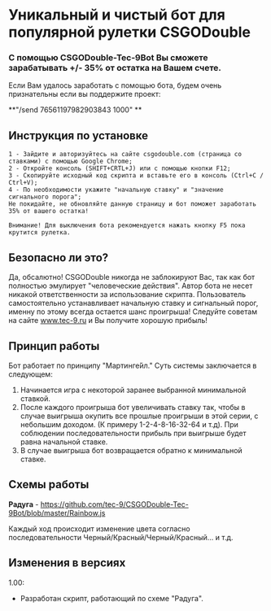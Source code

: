 # Уникальный и чистый бот для популярной рулетки CSGODouble
### С помощью CSGODouble-Tec-9Bot Вы сможете зарабатывать +/- 35% от остатка на Вашем счете.
Если Вам удалось заработать с помощью бота, будем очень признательны если вы поддержите проект:

**"/send 76561197982903843 1000" **

## Инструкция по установке
```
1 - Зайдите и авторизуйтесь на сайте csgodouble.com (страница со ставками) с помощью Google Chrome;
2 - Откройте консоль (SHIFT+CRTL+J) или с помощью кнопки F12;
3 - Скопируйте исходный код скрипта и вставьте его в консоль (Ctrl+C / Ctrl+V);
4 - По необходимости укажите "начальную ставку" и "значение сигнального порога";
Не покидайте, не обновляйте данную страницу и бот поможет заработать 35% от вашего остатка!

Внимание! Для выключения бота рекомендуется нажать кнопку F5 пока крутится рулетка.
```
## Безопасно ли это?

Да, обсалютно! CSGODouble никогда не заблокируют Вас, так как бот полностью эмулирует "человеческие действия".
Автор бота не несет никакой ответственности за использование скрипта. Пользователь самостоятельно устанавливает начальную ставку и сигнальный порог, именну по этому всегда остается шанс проигрыша! Следуйте советам на сайте www.tec-9.ru и Вы получите хорошую прибыль!

## Принцип работы

Бот работает по принципу "Мартинге́йл."
Суть системы заключается в следующем:
  1. Начинается игра с некоторой заранее выбранной минимальной ставкой.
  2. После каждого проигрыша бот увеличивать ставку так, чтобы в случае выигрыша окупить все прошлые проигрыши в этой серии, с небольшим доходом. (К примеру 1-2-4-8-16-32-64 и т.д). При соблюдении последовательности прибыль при выигрыше будет равна начальной ставке.
  3. В случае выигрыша бот возвращается обратно к минимальной ставке.
  
## Схемы работы

**Радуга** - https://github.com/tec-9/CSGODouble-Tec-9Bot/blob/master/Rainbow.js

Каждый ход происходит изменение цвета согласно последовательности Черный/Красный/Черный/Красный... и т.д.

## Изменения в версиях

1.00:

- Разработан скрипт, работающий по схеме "Радуга".
